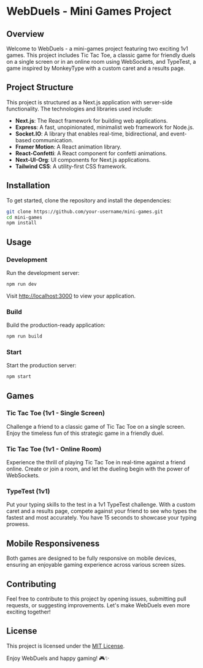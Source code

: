 # WebDuels - Mini Games Project

## Overview

Welcome to WebDuels - a mini-games project featuring two exciting 1v1 games. This project includes Tic Tac Toe, a classic game for friendly duels on a single screen or in an online room using WebSockets, and TypeTest, a game inspired by MonkeyType with a custom caret and a results page.

## Project Structure

This project is structured as a Next.js application with server-side functionality. The technologies and libraries used include:

- **Next.js**: The React framework for building web applications.
- **Express**: A fast, unopinionated, minimalist web framework for Node.js.
- **Socket.IO**: A library that enables real-time, bidirectional, and event-based communication.
- **Framer Motion**: A React animation library.
- **React-Confetti**: A React component for confetti animations.
- **Next-UI-Org**: UI components for Next.js applications.
- **Tailwind CSS**: A utility-first CSS framework.

## Installation

To get started, clone the repository and install the dependencies:

```bash
git clone https://github.com/your-username/mini-games.git
cd mini-games
npm install
```

## Usage

### Development

Run the development server:

```bash
npm run dev
```

Visit [http://localhost:3000](http://localhost:3000) to view your application.

### Build

Build the production-ready application:

```bash
npm run build
```

### Start

Start the production server:

```bash
npm start
```

## Games

### Tic Tac Toe (1v1 - Single Screen)

Challenge a friend to a classic game of Tic Tac Toe on a single screen. Enjoy the timeless fun of this strategic game in a friendly duel.

### Tic Tac Toe (1v1 - Online Room)

Experience the thrill of playing Tic Tac Toe in real-time against a friend online. Create or join a room, and let the dueling begin with the power of WebSockets.

### TypeTest (1v1)

Put your typing skills to the test in a 1v1 TypeTest challenge. With a custom caret and a results page, compete against your friend to see who types the fastest and most accurately. You have 15 seconds to showcase your typing prowess.

## Mobile Responsiveness

Both games are designed to be fully responsive on mobile devices, ensuring an enjoyable gaming experience across various screen sizes.

## Contributing

Feel free to contribute to this project by opening issues, submitting pull requests, or suggesting improvements. Let's make WebDuels even more exciting together!

## License

This project is licensed under the [MIT License](LICENSE).

Enjoy WebDuels and happy gaming! 🎮✨
